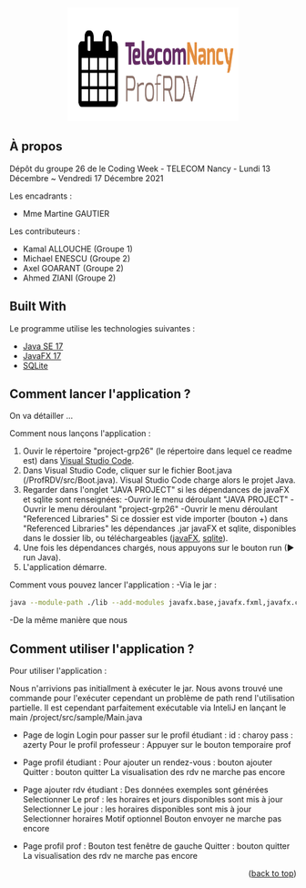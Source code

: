 <div id="top"></div>

<br />
<div align="center">
  <a href="https://gitlab.telecomnancy.univ-lorraine.fr/codingweek2k21/project-grp26">
    <img src="ProfRDV/src/photo/logo.png" alt="Logo" width="300" height="200">
  </a>
</div>


## À propos

Dépôt du groupe 26 de le Coding Week - TELECOM Nancy - Lundi 13 Décembre ~ Vendredi 17 Décembre 2021

Les encadrants :
* Mme Martine GAUTIER

Les contributeurs :
* Kamal ALLOUCHE (Groupe 1)
* Michael ENESCU (Groupe 2)
* Axel GOARANT (Groupe 2)
* Ahmed ZIANI (Groupe 2)


## Built With

Le programme utilise les technologies suivantes :

* [Java SE 17](https://www.oracle.com/java/)
* [JavaFX 17](https://openjfx.io/)
* [SQLite](https://www.sqlite.org/)


## Comment lancer l'application ?

On va détailler ...

Comment nous lançons l'application :
1. Ouvir le répertoire "project-grp26" (le répertoire dans lequel ce readme est) dans [Visual Studio Code](https://code.visualstudio.com/).
2. Dans Visual Studio Code, cliquer sur le fichier Boot.java (/ProfRDV/src/Boot.java).
Visual Studio Code charge alors le projet Java.
3. Regarder dans l'onglet "JAVA PROJECT" si les dépendances de javaFX et sqlite sont renseignées:
-Ouvrir le menu déroulant "JAVA PROJECT"
-Ouvrir le menu déroulant "project-grp26"
-Ouvrir le menu déroulant "Referenced Libraries"
Si ce dossier est vide importer (bouton +) dans "Referenced Libraries" les dépendances .jar javaFX et sqlite, disponibles dans le dossier lib, ou téléchargeables ([javaFX](https://gluonhq.com/products/javafx/), [sqlite](http://www.java2s.com/Code/Jar/s/Downloadsqlitejdbc372jar.htm)).
4. Une fois les dépendances chargés, nous appuyons sur le bouton run (► run Java).
5. L'application démarre.

Comment vous pouvez lancer l'application : 
-Via le jar : 
  ```bash
  java --module-path ./lib --add-modules javafx.base,javafx.fxml,javafx.controls,sqlite.jdbc -jar project-grp26.jar
  ```
-De la même manière que nous


## Comment utiliser l'application ?

Pour utiliser l'application :

Nous n'arrivions pas initiallment à exécuter le jar. Nous avons trouvé une commande pour l'exécuter cependant un problème de path rend l'utilisation partielle. Il est cependant parfaitement exécutable via InteliJ en lançant le main /project/src/sample/Main.java

- Page de login
Login pour passer sur le profil étudiant :
id : charoy
pass : azerty
Pour le profil professeur :
Appuyer sur le bouton temporaire prof

- Page profil étudiant :
Pour ajouter un rendez-vous : bouton ajouter
Quitter : bouton quitter
La visualisation des rdv ne marche pas encore

- Page ajouter rdv étudiant :
Des données exemples sont générées
Selectionner Le prof : les horaires et jours disponibles sont mis à jour
Selectionner Le jour : les horaires disponibles sont mis à jour
Selectionner horaires
Motif optionnel
Bouton envoyer ne marche pas encore

- Page profil prof :
Bouton test fenêtre de gauche
Quitter : bouton quitter
La visualisation des rdv ne marche pas encore

<p align="right">(<a href="#top">back to top</a>)</p>
